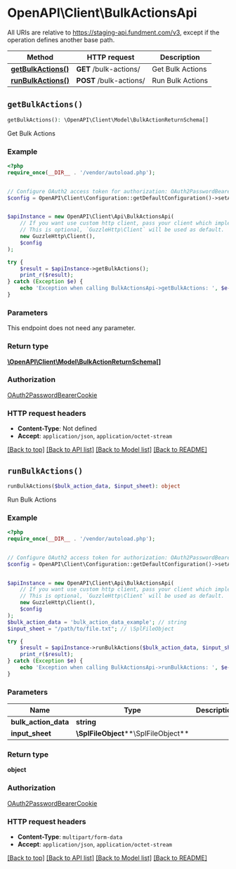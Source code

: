 # OpenAPI\Client\BulkActionsApi

All URIs are relative to https://staging-api.fundment.com/v3, except if the operation defines another base path.

| Method | HTTP request | Description |
| ------------- | ------------- | ------------- |
| [**getBulkActions()**](BulkActionsApi.md#getBulkActions) | **GET** /bulk-actions/ | Get Bulk Actions |
| [**runBulkActions()**](BulkActionsApi.md#runBulkActions) | **POST** /bulk-actions/ | Run Bulk Actions |


## `getBulkActions()`

```php
getBulkActions(): \OpenAPI\Client\Model\BulkActionReturnSchema[]
```

Get Bulk Actions

### Example

```php
<?php
require_once(__DIR__ . '/vendor/autoload.php');


// Configure OAuth2 access token for authorization: OAuth2PasswordBearerCookie
$config = OpenAPI\Client\Configuration::getDefaultConfiguration()->setAccessToken('YOUR_ACCESS_TOKEN');


$apiInstance = new OpenAPI\Client\Api\BulkActionsApi(
    // If you want use custom http client, pass your client which implements `GuzzleHttp\ClientInterface`.
    // This is optional, `GuzzleHttp\Client` will be used as default.
    new GuzzleHttp\Client(),
    $config
);

try {
    $result = $apiInstance->getBulkActions();
    print_r($result);
} catch (Exception $e) {
    echo 'Exception when calling BulkActionsApi->getBulkActions: ', $e->getMessage(), PHP_EOL;
}
```

### Parameters

This endpoint does not need any parameter.

### Return type

[**\OpenAPI\Client\Model\BulkActionReturnSchema[]**](../Model/BulkActionReturnSchema.md)

### Authorization

[OAuth2PasswordBearerCookie](../../README.md#OAuth2PasswordBearerCookie)

### HTTP request headers

- **Content-Type**: Not defined
- **Accept**: `application/json`, `application/octet-stream`

[[Back to top]](#) [[Back to API list]](../../README.md#endpoints)
[[Back to Model list]](../../README.md#models)
[[Back to README]](../../README.md)

## `runBulkActions()`

```php
runBulkActions($bulk_action_data, $input_sheet): object
```

Run Bulk Actions

### Example

```php
<?php
require_once(__DIR__ . '/vendor/autoload.php');


// Configure OAuth2 access token for authorization: OAuth2PasswordBearerCookie
$config = OpenAPI\Client\Configuration::getDefaultConfiguration()->setAccessToken('YOUR_ACCESS_TOKEN');


$apiInstance = new OpenAPI\Client\Api\BulkActionsApi(
    // If you want use custom http client, pass your client which implements `GuzzleHttp\ClientInterface`.
    // This is optional, `GuzzleHttp\Client` will be used as default.
    new GuzzleHttp\Client(),
    $config
);
$bulk_action_data = 'bulk_action_data_example'; // string
$input_sheet = "/path/to/file.txt"; // \SplFileObject

try {
    $result = $apiInstance->runBulkActions($bulk_action_data, $input_sheet);
    print_r($result);
} catch (Exception $e) {
    echo 'Exception when calling BulkActionsApi->runBulkActions: ', $e->getMessage(), PHP_EOL;
}
```

### Parameters

| Name | Type | Description  | Notes |
| ------------- | ------------- | ------------- | ------------- |
| **bulk_action_data** | **string**|  | |
| **input_sheet** | **\SplFileObject****\SplFileObject**|  | [optional] |

### Return type

**object**

### Authorization

[OAuth2PasswordBearerCookie](../../README.md#OAuth2PasswordBearerCookie)

### HTTP request headers

- **Content-Type**: `multipart/form-data`
- **Accept**: `application/json`, `application/octet-stream`

[[Back to top]](#) [[Back to API list]](../../README.md#endpoints)
[[Back to Model list]](../../README.md#models)
[[Back to README]](../../README.md)
